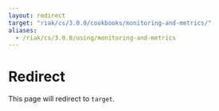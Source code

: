 ```yaml
---
layout: redirect
target: "riak/cs/3.0.0/cookbooks/monitoring-and-metrics/"
aliases:
  - /riak/cs/3.0.0/using/monitoring-and-metrics
---
```


# Redirect

This page will redirect to `target`.
